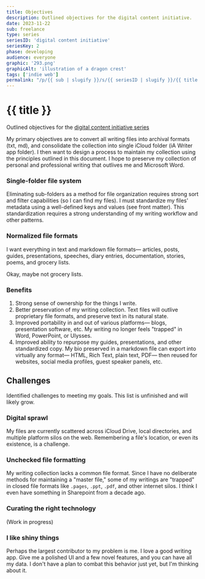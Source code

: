 ```yaml
---
title: Objectives
description: Outlined objectives for the digital content initiative.
date: 2023-11-22
sub: freelance
type: series
seriesID: 'digital content initiative'
seriesKey: 2
phase: developing
audience: everyone
graphic: '293.png'
graphicAlt: 'illustration of a dragon crest'
tags: ['indie web']
permalink: "/p/{{ sub | slugify }}/s/{{ seriesID | slugify }}/{{ title | slugify }}.html"
---
```

# {{ title }}

Outlined objectives for the [digital content initiative series](https://www.fromjason.xyz/p/freelance/s/digital-content-initiative/)

My primary objectives are to convert all writing files into archival formats (txt, md), and consolidate the collection into single iCloud folder (iA Writer app folder). I then want to design a process to maintain my collection using the principles outlined in this document. I hope to preserve my collection of personal and professional writing that outlives me and Microsoft Word. 

### Single-folder file system

Eliminating sub-folders as a method for file organization requires strong sort and filter capabilities (so I can find my files). I must standardize my files' metadata using a well-defined keys and values (see front matter). This standardization requires a strong understanding of my writing workflow and other patterns. 

### Normalized file formats

I want everything in text and markdown file formats— articles, posts, guides, presentations, speeches, diary entries, documentation, stories, poems, and grocery lists. 

Okay, maybe not grocery lists. 

### Benefits 


1. Strong sense of ownership for the things I write. 
2. Better preservation of my writing collection. Text files will outlive proprietary file formats, and preserve text in its natural state. 
3. Improved portability in and out of various platforms— blogs, presentation software, etc. My writing no longer feels "trapped" in Word, PowerPoint, or Ulysses. 
4. Improved ability to repurpose my guides, presentations, and other standardized copy. My bio preserved in a markdown file can export into virtually any format— HTML, Rich Text, plain text, PDF— then reused for websites, social media profiles, guest speaker panels, etc. 

## Challenges
Identified challenges to meeting my goals. This list is unfinished and will likely grow. 

### Digital sprawl
My files are currently scattered across iCloud Drive, local directories, and multiple platform silos on the web. Remembering a file's location, or even its existence, is a challenge. 

### Unchecked file formatting 
My writing collection lacks a common file format. Since I have no deliberate methods for maintaining a "master file," some of my writings are "trapped" in closed file formats like `.pages`, `.ppt`, `.pdf`, and other internet silos. I think I even have something in Sharepoint from a decade ago. 

### Curating the right technology 

(Work in progress)

### I like shiny things
Perhaps the largest contributor to my problem is me. I love a good writing app. Give me a polished UI and a few novel features, and you can have all my data. I don't have a plan to combat this behavior just yet, but I'm thinking about it. 
